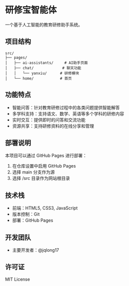# 研修宝智能体

一个基于人工智能的教育研修助手系统。

## 项目结构

```
src/
├── pages/
│   ├── ai-assistants/     # AI助手页面
│   ├── chat/             # 聊天功能
│   │   └── yanxiu/      # 研修模块
│   └── home/            # 首页
```

## 功能特点

- 智能问答：针对教育研修过程中的各类问题提供智能解答
- 多学科支持：支持语文、数学、英语等多个学科的研修内容
- 实时交互：提供即时的问答和交流功能
- 资源共享：支持研修资料的在线分享和管理

## 部署说明

本项目可以通过 GitHub Pages 进行部署：

1. 在仓库设置中启用 GitHub Pages
2. 选择 main 分支作为源
3. 选择 /src 目录作为网站根目录

## 技术栈

- 前端：HTML5, CSS3, JavaScript
- 版本控制：Git
- 部署：GitHub Pages

## 开发团队

- 主要开发者：@jqlong17

## 许可证

MIT License 